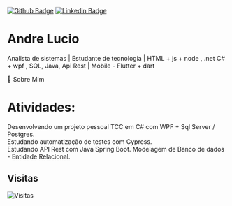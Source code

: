 [![Github Badge](https://img.shields.io/badge/-Github-000?style=for-the-badge&logo=Github&logoColor=white&link=https://github.com/AndreLucyo2)](https://github.com/AndreLucyo2)
[![Linkedin Badge](https://img.shields.io/badge/-LinkedIn-blue?style=for-the-badge&logo=Linkedin&logoColor=white&link=https://www.linkedin.com/in/andré-silva-ab030b57/)](https://www.linkedin.com/in/andré-silva-ab030b57/)

# Andre Lucio

Analista de sistemas | Estudante de tecnologia | HTML + js + node , .net C# + wpf , SQL, Java, Api Rest | Mobile - Flutter + dart

💬 Sobre Mim  

# Atividades: 
Desenvolvendo um projeto pessoal TCC em C# com WPF + Sql Server / Postgres.    
Estudando automatização de testes com Cypress.     
Estudando API Rest com Java Spring Boot. 
Modelagem de Banco de dados - Entidade Relacional.

## Visitas

![Visitas](https://visitor-badge.glitch.me/badge?page_id=AndreLucyo2.AndreLucyo2)

<!--
**AndreLucyo2/AndreLucyo2** is a ✨ _special_ ✨ repository because its `README.md` (this file) appears on your GitHub profile.

Here are some ideas to get you started:

- 🔭 I’m currently working on ...
- 🌱 I’m currently learning ...
- 👯 I’m looking to collaborate on ...
- 🤔 I’m looking for help with ...
- 💬 Ask me about ...
- 📫 How to reach me: ...
- 😄 Pronouns: ...
- ⚡ Fun fact: ...
-->

